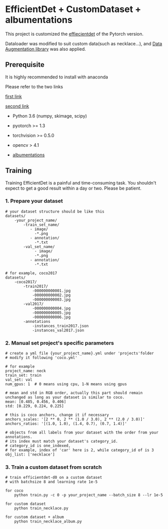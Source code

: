 # EfficientDet + CustomDataset + albumentations

This project is customized the [effiecientdet](https://github.com/zylo117/Yet-Another-EfficientDet-Pytorch) of the Pytorch version.

Dataloader was modified to suit custom data(such as necklace...), and [Data Augmentation library](https://github.com/albumentations-team/albumentations) was also applied.



## Prerequisite

It is highly recommended to install with anaconda

Please refer to the two links

[first link](https://github.com/albumentations-team/albumentations)

[second link](https://github.com/zylo117/Yet-Another-EfficientDet-Pytorch)

* Python 3.6 (numpy, skimage, scipy)

* pyotorch >= 1.3

* torchvision >= 0.5.0

* opencv > 4.1

* [albumentations](https://github.com/albumentations-team/albumentations)



## Training

Training EfficientDet is a painful and time-consuming task. You shouldn't expect to get a good result within a day or two. Please be patient.


### 1. Prepare your dataset

    # your dataset structure should be like this
    datasets/
        -your_project_name/
            -train_set_name/
               - image/
                 -*.png
               - annotation/
                 -*.txt
            -val_set_name/
                 - image/
                 -*.png
               - annotation/
                 -*.txt
      
    # for example, coco2017
    datasets/
        -coco2017/
            -train2017/
                -000000000001.jpg
                -000000000002.jpg
                -000000000003.jpg
            -val2017/
                -000000000004.jpg
                -000000000005.jpg
                -000000000006.jpg
            -annotations
                -instances_train2017.json
                -instances_val2017.json

### 2. Manual set project's specific parameters

    # create a yml file {your_project_name}.yml under 'projects'folder 
    # modify it following 'coco.yml'
     
    # for example
    project_name: neck
    train_set: train
    val_set: val
    num_gpus: 1  # 0 means using cpu, 1-N means using gpus 
    
    # mean and std in RGB order, actually this part should remain unchanged as long as your dataset is similar to coco.
    mean: [0.485, 0.456, 0.406]
    std: [0.229, 0.224, 0.225]
    
    # this is coco anchors, change it if necessary
    anchors_scales: '[2 ** 0, 2 ** (1.0 / 3.0), 2 ** (2.0 / 3.0)]'
    anchors_ratios: '[(1.0, 1.0), (1.4, 0.7), (0.7, 1.4)]'
    
    # objects from all labels from your dataset with the order from your annotations.
    # its index must match your dataset's category_id.
    # category_id is one_indexed,
    # for example, index of 'car' here is 2, while category_id of is 3
    obj_list: ['necklace']


### 3. Train a custom dataset from scratch

    # train efficientdet-d0 on a custom dataset 
    # with batchsize 8 and learning rate 1e-5
    
    for coco
        python train.py -c 0 -p your_project_name --batch_size 8 --lr 1e-5
    
    for custom dataset
        python train_necklace.py
        
    for custom dataset + album
        python train_necklace_album.py



 
